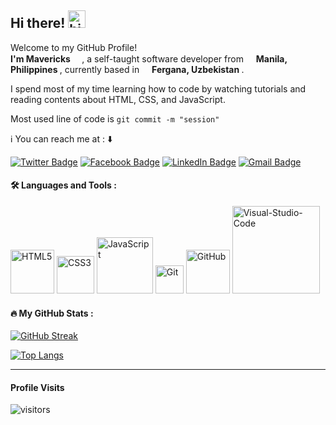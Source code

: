 <!--
**mavericks-db/mavericks-db** is a ✨ _special_ ✨ repository because its `README.md` (this file) appears on your GitHub profile.

Here are some ideas to get you started:

- 🔭 I’m currently working on ...
- 🌱 I’m currently learning ...
- 👯 I’m looking to collaborate on ...
- 🤔 I’m looking for help with ...
- 💬 Ask me about ...
- 📫 How to reach me: ...
- 😄 Pronouns: ...
- ⚡ Fun fact: ...
-->
## Hi there!  <img src="https://user-images.githubusercontent.com/1303154/88677602-1635ba80-d120-11ea-84d8-d263ba5fc3c0.gif" width="28px" alt="hi">

<p> Welcome to my GitHub Profile! <br> <strong> I'm Mavericks </strong> <img src="https://emojis.slackmojis.com/emojis/images/1531849430/4246/blob-sunglasses.gif?1531849430" width="15"/>, a self-taught software developer from <img src="https://cdn-icons-png.flaticon.com/512/330/330493.png" width="12"> <b> Manila, Philippines </b>, currently based in <img src="https://cdn-icons-png.flaticon.com/512/330/330495.png" width="12"> <b> Fergana, Uzbekistan </b>.

I spend most of my time learning how to code by watching tutorials and reading contents about HTML, CSS, and JavaScript.

Most used line of code is `git commit -m "session"` <img src="https://cdn-icons.flaticon.com/png/512/1240/premium/1240970.png?token=exp=1645902921~hmac=8e9b913bc1c8cc0b7704c8dd30553365" width="12">

:information_source: You can reach me at : :arrow_down:

[![Twitter Badge](https://img.shields.io/badge/-mavericks__db-white?logo=Twitter&logoColor=1DA1F2&style=plastic)](https://twitter.com/mavericks_db)
[![Facebook Badge](https://img.shields.io/badge/-mavericksdb-white?logo=Facebook&logoColor=1877F2&style=plastic)](https://www.facebook.com/mavericksdb/)
[![LinkedIn Badge](https://img.shields.io/badge/-mavericks--db-white?logo=LinkedIn&logoColor=0A66C2&style=plastic)](https://www.linkedin.com/in/mavericks-db/)
[![Gmail Badge](https://img.shields.io/badge/-@balitaanmavericks-white?logo=Gmail&logoColor=EA4335&style=plastic)](mailto:balitaanmavericks@gmail.com)


#### :hammer_and_wrench: Languages and Tools :
<img alt="HTML5" width="70px" src="https://img.shields.io/badge/-HTML5-white?logo=html5&logoColor=E34F26&style=plastic"/> <img alt="CSS3" width="60px" src="https://img.shields.io/badge/-CSS3-white?logo=css3&logoColor=1572B6&style=plastic"/> <img alt="JavaScript" width="90px" src="https://img.shields.io/badge/-JavaScript-white?logo=javascript&logoColor=F7DF1E&style=plastic"/> <img alt="Git" width="45px" src="https://img.shields.io/badge/-Git-white?logo=git&logoColor=F05032&style=plastic"/> <img alt="GitHub" width="70px" src="https://img.shields.io/badge/-GitHub-white?logo=github&logoColor=181717&style=plastic"/> <img alt="Visual-Studio-Code" width="140px" src="https://img.shields.io/badge/-Visual%20Studio%20Code-white?logo=visual-studio-code&logoColor=007ACC&style=plastic"/>

#### :fire: My GitHub Stats :
[![GitHub Streak](http://github-readme-streak-stats.herokuapp.com?user=mavericks-db&theme=dark&background=000000)](https://git.io/streak-stats)

[![Top Langs](https://github-readme-stats.vercel.app/api/top-langs/?username=your-github-username&layout=compact&theme=vision-friendly-dark)](https://github.com/anuraghazra/github-readme-stats)



------------
#### Profile Visits

![visitors](https://visitor-badge.glitch.me/badge?page_id=mavericks-db.mavericks-db)
